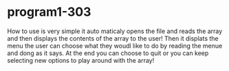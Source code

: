# program1-303
How to use is very simple it auto maticaly opens the file and reads the array and then displays the contents of the array to the user! Then it displats the menu the user can choose what they woudl like to do by reading the menue and dong as it says.  At the end you can choose to quit or you can keep selecting new options to play around with the array!
